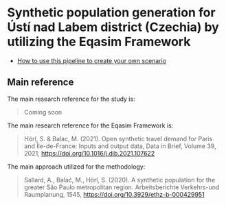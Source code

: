 # Synthetic population generation for Ústí nad Labem district (Czechia) by utilizing the Eqasim Framework

- [How to use this pipeline to create your own scenario](docs/howto.md)

## Main reference

The main research reference for the study is:
> Coming soon

The main research reference for the Eqasim Framework is:
> Hörl, S. & Balac, M. (2021). Open synthetic travel demand for Paris and Île-de-France: Inputs and output data, Data in Brief, Volume 39, 2021, https://doi.org/10.1016/j.dib.2021.107622

The main approach utilized for the methodology:
> Sallard, A., Balać, M., Hörl, S. (2020). A synthetic population for the greater São Paulo metropolitan region. Arbeitsberichte Verkehrs-und Raumplanung, 1545, https://doi.org/10.3929/ethz-b-000429951
